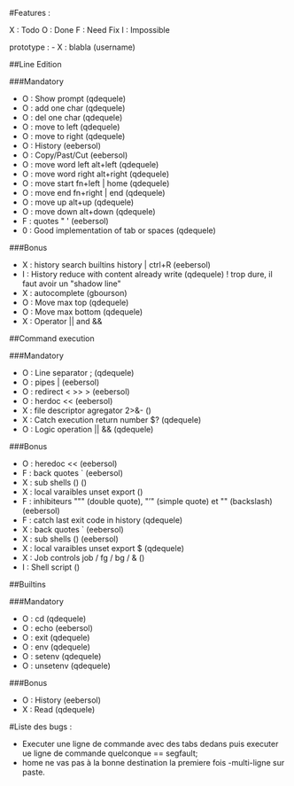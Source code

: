 #Features :

X : Todo
O : Done
F : Need Fix
I : Impossible

prototype : - X : blabla (username)

##Line Edition

###Mandatory

- O : Show prompt (qdequele)
- O : add one char (qdequele)
- O : del one char (qdequele)
- O : move to left (qdequele)
- O : move to right (qdequele)
- O : History (eebersol)
- O : Copy/Past/Cut (eebersol)
- O : move word left alt+left (qdequele)
- O : move word right alt+right (qdequele)
- O : move start fn+left | home (qdequele)
- O : move end fn+right | end (qdequele)
- O : move up alt+up (qdequele)
- O : move down alt+down (qdequele)
- F : quotes " ' (eebersol)
- 0 : Good implementation of tab or spaces (qdequele)

###Bonus

- X : history search builtins history | ctrl+R (eebersol)
- I : History reduce with content already write (qdequele) ! trop dure, il faut avoir un "shadow line"
- X : autocomplete (gbourson)
- O : Move max top (qdequele)
- O : Move max bottom (qdequele)
- X : Operator || and &&

##Command execution

###Mandatory

- O : Line separator ; (qdequele)
- O : pipes | (eebersol)
- O : redirect  < >> > (eebersol)
- O : herdoc << (eebersol)
- X : file descriptor agregator 2>&- ()
- X : Catch execution return number $? (qdequele)
- O : Logic operation || && (qdequele)

###Bonus

- O : heredoc << (eebersol)
- F : back quotes ` (eebersol)
- X : sub shells () ()
- X : local varaibles unset export ()
- F : inhibiteurs """ (double quote), "’" (simple quote) et "\" (backslash) (eebersol)
- F : catch last exit code in history (qdequele)
- X : back quotes ` (eebersol)
- X : sub shells () (eebersol)
- X : local varaibles unset export $ (qdequele)
- X : Job controls job / fg / bg / & ()
- I : Shell script ()

##Builtins

###Mandatory

- O : cd (qdequele)
- O : echo (eebersol)
- O : exit (qdequele)
- O : env (qdequele)
- O : setenv (qdequele)
- O : unsetenv (qdequele)

###Bonus

- O : History (eebersol)
- X : Read (qdequele)

#Liste des bugs :

- Executer une ligne de commande avec des tabs dedans puis executer ue ligne de commande quelconque == segfault;
- home ne vas pas à la bonne destination la premiere fois
-multi-ligne sur paste.

